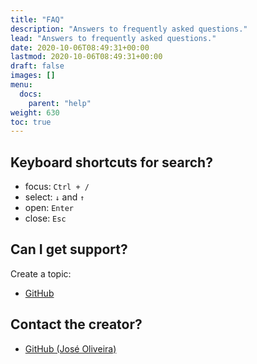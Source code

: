```yaml
---
title: "FAQ"
description: "Answers to frequently asked questions."
lead: "Answers to frequently asked questions."
date: 2020-10-06T08:49:31+00:00
lastmod: 2020-10-06T08:49:31+00:00
draft: false
images: []
menu:
  docs:
    parent: "help"
weight: 630
toc: true
---
```


## Keyboard shortcuts for search?

- focus: `Ctrl + /`
- select: `↓` and `↑`
- open: `Enter`
- close: `Esc`

## Can I get support?

Create a topic:

- [GitHub](https://github.com/resourge/schema/issues)

## Contact the creator?

- [GitHub (José Oliveira)](https://github.com/josesilvaoliveira)
